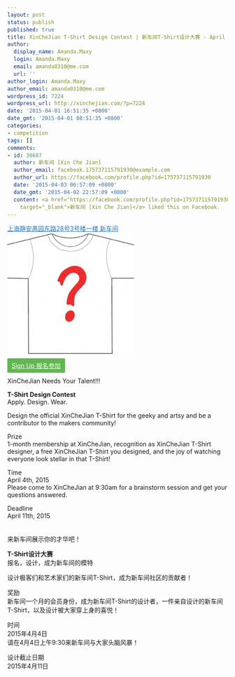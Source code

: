 ```yaml
---
layout: post
status: publish
published: true
title: XinCheJian T-Shirt Design Contest | 新车间T-Shirt设计大赛 - April 4th
author:
  display_name: Amanda.Maxy
  login: Amanda.Maxy
  email: amanda0310@me.com
  url: ''
author_login: Amanda.Maxy
author_email: amanda0310@me.com
wordpress_id: 7224
wordpress_url: http://xinchejian.com/?p=7224
date: '2015-04-01 16:51:35 +0800'
date_gmt: '2015-04-01 08:51:35 +0800'
categories:
- competition
tags: []
comments:
- id: 30687
  author: 新车间 [Xin Che Jian]
  author_email: facebook.175737115791930@example.com
  author_url: https://facebook.com/profile.php?id=175737115791930
  date: '2015-04-03 06:57:09 +0800'
  date_gmt: '2015-04-02 22:57:09 +0800'
  content: <a href="https://facebook.com/profile.php?id=175737115791930"
    target="_blank">新车间 [Xin Che Jian]</a> liked this on Facebook.
---
```

<p><a style="color: #2578bf;" href="http://xinchejian.huodongxing.com/event/map/5244063275800" target="_blank">上海静安愚园东路28号3号楼一楼 新车间</a><br />
<a href="/uploads/2015/04/TshirtContest.jpg"><img src="/uploads/2015/04/TshirtContest-290x290.jpg" alt="TshirtContest" width="290" height="290" class="aligncenter size-thumbnail wp-image-7225" /></a><br />
<a style="background-color:#62b651;color:white;border-radius:2px;cursor:pointer;font-size:14px;padding:8px 10px;" href="http://www.huodongxing.com/event/8276002622500" target="_blank" title="立即报名">Sign Up 报名参加</a><br />
<!--:en--><br />
XinCheJian Needs Your Talent!!!</p>
<p><strong>T-Shirt Design Contest </strong><br />
Apply. Design. Wear.  </p>
<p>Design the official XinCheJian T-Shirt for the geeky and artsy and be a contributor to the makers community!</p>
<p>Prize<br />
1-month membership at XinCheJian, recognition as XinCheJian T-Shirt designer, a free XinCheJian T-Shirt you designed, and the joy of watching everyone look stellar in that T-Shirt!</p>
<p>Time<br />
April 4th, 2015<br />
Please come to XinCheJian at 9:30am for a brainstorm session and get your questions answered.</p>
<p>Deadline<br />
April 11th, 2015<br />
<!--:--><br />
<!--:zh--><br />
来新车间展示你的才华吧！</p>
<p><strong>T-Shirt设计大赛</strong><br />
报名，设计，成为新车间的模特</p>
<p>设计极客们和艺术家们的新车间T-Shirt，成为新车间社区的贡献者！</p>
<p>奖励<br />
新车间一个月的会员身份，成为新车间T-Shirt的设计者，一件亲自设计的新车间T-Shirt，以及设计被大家穿上身的喜悦！</p>
<p>时间<br />
2015年4月4日<br />
请在4月4日上午9:30来新车间与大家头脑风暴！</p>
<p>设计截止日期<br />
2015年4月11日<br />
<!--:--></p>
